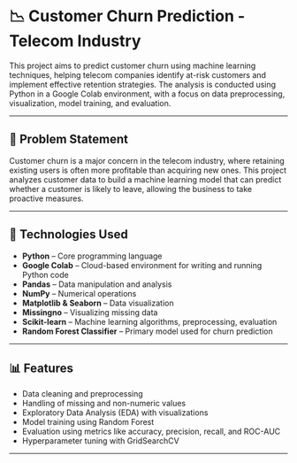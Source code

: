 # 📉 Customer Churn Prediction - Telecom Industry

This project aims to predict customer churn using machine learning techniques, helping telecom companies identify at-risk customers and implement effective retention strategies. The analysis is conducted using Python in a Google Colab environment, with a focus on data preprocessing, visualization, model training, and evaluation.

---

## 📌 Problem Statement

Customer churn is a major concern in the telecom industry, where retaining existing users is often more profitable than acquiring new ones. This project analyzes customer data to build a machine learning model that can predict whether a customer is likely to leave, allowing the business to take proactive measures.

---

## 🚀 Technologies Used

- **Python** – Core programming language  
- **Google Colab** – Cloud-based environment for writing and running Python code  
- **Pandas** – Data manipulation and analysis  
- **NumPy** – Numerical operations  
- **Matplotlib & Seaborn** – Data visualization  
- **Missingno** – Visualizing missing data  
- **Scikit-learn** – Machine learning algorithms, preprocessing, evaluation  
- **Random Forest Classifier** – Primary model used for churn prediction  

---

## 📊 Features

- Data cleaning and preprocessing  
- Handling of missing and non-numeric values  
- Exploratory Data Analysis (EDA) with visualizations  
- Model training using Random Forest  
- Evaluation using metrics like accuracy, precision, recall, and ROC-AUC  
- Hyperparameter tuning with GridSearchCV  

---


